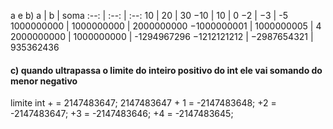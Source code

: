 a e b)
a | b | soma 
:--: | :--: | :--:
10 | 20 | 30
−10 | 10 | 0
−2 | −3 | -5
1000000000 | 1000000000 | 2000000000
−1000000001 | 1000000005 | 4
2000000000 | 1000000000 | -1294967296
−1212121212 | −2987654321 | 935362436

#### c) quando ultrapassa o limite do inteiro positivo do int ele vai somando do menor negativo
limite int + = 2147483647;
2147483647  + 1 = -2147483648;
+2 = -2147483647;
+3 = -2147483646;
+4 = -2147483645;